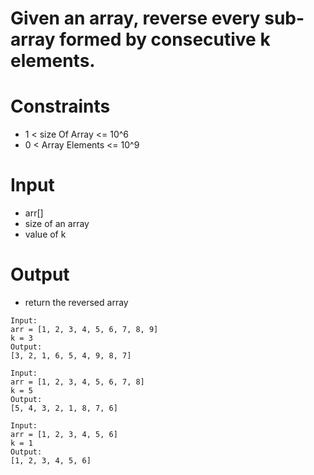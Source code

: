 # Given an array, reverse every sub-array formed by consecutive k elements.

# Constraints
-  1 < size Of Array <= 10^6
-  0 < Array Elements <= 10^9

# Input
- arr[]
- size of an array
- value of k

# Output
- return the reversed array

```
Input:
arr = [1, 2, 3, 4, 5, 6, 7, 8, 9]
k = 3
Output:
[3, 2, 1, 6, 5, 4, 9, 8, 7]

Input:
arr = [1, 2, 3, 4, 5, 6, 7, 8]
k = 5
Output:
[5, 4, 3, 2, 1, 8, 7, 6]

Input:
arr = [1, 2, 3, 4, 5, 6]
k = 1
Output:
[1, 2, 3, 4, 5, 6]

 ```
